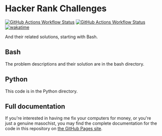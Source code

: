 # Hacker Rank Challenges

[![GitHub Actions Workflow Status](https://img.shields.io/github/actions/workflow/status/edwardtheharris/hacker-rank/shell.yml?branch=main&style=flat-square&logo=gnubash&label=ShellCheck)](https://github.com/edwardtheharris/hacker-rank/actions/workflows/shell.yml)
[![GitHub Actions Workflow Status](https://img.shields.io/github/actions/workflow/status/edwardtheharris/hacker-rank/pylint.yml?branch=main&style=flat-square&logo=python&label=PyLint)](https://github.com/edwardtheharris/hacker-rank/actions/workflows/pylint.yml)
[![wakatime](https://wakatime.com/badge/github/edwardtheharris/hacker-rank.svg)](https://wakatime.com/badge/github/edwardtheharris/hacker-rank)

And their related solutions, starting with Bash.

## Bash

The problem descriptions and their solution are
in the bash directory.

## Python

This code is in the Python directory.

## Full documentation

If you're interested in having me fix your computers for money, or you're
just a genuine masochist, you may find the complete documentation for the code
in this repository on
[the GitHub Pages site](https://edwardtheharris.github.io/hacker-rank/).
